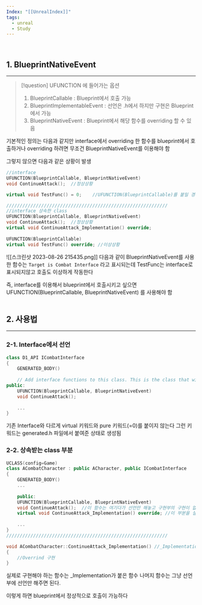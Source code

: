 ```yaml
---
Index: "[[UnrealIndex]]"
tags:
  - unreal
  - Study
---
```

   
## 1. BlueprintNativeEvent
---
> [!question] UFUNCTION 에 들어가는 옵션
> 1. BlueprintCallable : Blueprint에서 호출 가능
> 2. BlueprintImplementableEvent : 선언은 .h에서 하지만 구현은 Blueprint에서 가능
> 3. BlueprintNativeEvent : Blueprint에서 해당 함수를 overriding 할 수 있음

기본적인 정의는 다음과 같지만
interface에서 overriding 한 함수를 blueprint에서 호출하거나 overriding 하려면
무조건 BlueprintNativeEvent를 이용해야 함

그렇지 않으면 다음과 같은 상황이 발생
```cpp
//interface
UFUNCTION(BlueprintCallable, BlueprintNativeEvent)  
void ContinueAttack();  //정상상황

virtual void TestFunc() = 0;    //UFUNCTION(BlueprintCallable)를 붙일 경우 에러발생

////////////////////////////////////////////////////////////
//interface 상속한 class
UFUNCTION(BlueprintCallable, BlueprintNativeEvent)  
void ContinueAttack();  //정상상황
virtual void ContinueAttack_Implementation() override;  
  
UFUNCTION(BlueprintCallable)  
virtual void TestFunc() override; //이상상황

```

![[스크린샷 2023-08-26 215435.png]]
다음과 같이 BlueprintNativeEvent를 사용한 함수는 `Target is Combat Interface` 라고 표시되는데
TestFunc는 interface로 표시되지않고 호출도 이상하게 작동한다

즉, interface를 이용해서 blueprint에서 호출시키고 싶으면
UFUNCTION(BlueprintCallable, BlueprintNativeEvent) 를 사용해야 함
   
   

## 2. 사용법
---
### 2-1. Interface에서 선언
```cpp
class D1_API ICombatInterface  
{  
    GENERATED_BODY()  
  
    // Add interface functions to this class. This is the class that will be inherited to implement this interface.  
public:  
    UFUNCTION(BlueprintCallable, BlueprintNativeEvent)  
    void ContinueAttack();
    
    ...
}
```
기존 Interface와 다르게 virtual 키워드와 pure 키워드(=0)를 붙이지 않는다
그런 키워드는 generated.h 파일에서 붙여준 상태로 생성됨
   
### 2-2.  상속받는 class 부분
```cpp
UCLASS(config=Game)  
class ACombatCharacter : public ACharacter, public ICombatInterface  
{  
    GENERATED_BODY()
    ...
    
    public:  
    UFUNCTION(BlueprintCallable, BlueprintNativeEvent)  
    void ContinueAttack();  //이 함수는 여기다가 선언만 해놓고 구현부의 구현이 없다
    virtual void ContinueAttack_Implementation() override; //이 부분을 실제로 구현해주면 됨
    
    ...
}
////////////////////////////////////////////////////////////

void ACombatCharacter::ContinueAttack_Implementation() //_Implementation만 구현
{
	//Overrind 구현
}
```
실제로 구현해야 하는 함수는 \_Implementation가 붙은 함수
나머지 함수는 그냥 선언부에 선언만 해주면 된다.

이렇게 하면 blueprint에서 정상적으로 호출이 가능하다
